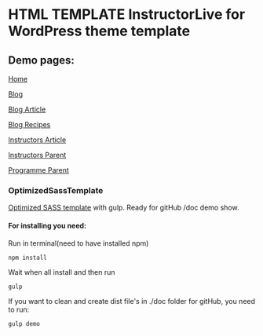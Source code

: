 # HTML TEMPLATE InstructorLive for WordPress theme template

## Demo pages:

[Home](https://oshchenkov.github.io/InstructorLive-HTML-template-for-WP/)

[Blog](https://oshchenkov.github.io/InstructorLive-HTML-template-for-WP/blog.html)

[Blog Article](https://oshchenkov.github.io/InstructorLive-HTML-template-for-WP/blog-article.html)

[Blog Recipes](https://oshchenkov.github.io/InstructorLive-HTML-template-for-WP/blog-recipes.html)

[Instructors Article](https://oshchenkov.github.io/InstructorLive-HTML-template-for-WP/instructors-article.html)

[Instructors Parent](https://oshchenkov.github.io/InstructorLive-HTML-template-for-WP/instructors-parent.html)

[Programme Parent](https://oshchenkov.github.io/InstructorLive-HTML-template-for-WP/programme-parent.html)

### OptimizedSassTemplate

[Optimized SASS template](https://github.com/Oshchenkov/OptimizedSassTemplate) with gulp. Ready for gitHub /doc demo show.

#### For installing you need:

Run in terminal(need to have installed npm)

```
npm install
```

Wait when all install and then run

```
gulp
```

If you want to clean and create dist file's in ./doc folder for gitHub, you need to run:

```
gulp demo
```
